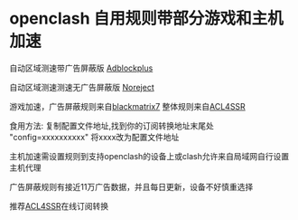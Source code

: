 # openclash 自用规则带部分游戏和主机加速

自动区域测速带广告屏蔽版 [Adblockplus](https://raw.githubusercontent.com/xhmax1018/openclash/main/AdblockPlus.ini)

自动区域测速测速无广告屏蔽版 [Noreject](https://raw.githubusercontent.com/xhmax1018/openclash/main/NoReject.ini)

游戏加速，广告屏蔽规则来自[blackmatrix7](https://github.com/blackmatrix7/ios_rule_script/blob/master/rule/Clash/README.md)
整体规则来自[ACL4SSR](https://github.com/ACL4SSR/ACL4SSR/tree/master/Clash/config)

食用方法: 复制配置文件地址,找到你的订阅转换地址末尾处 "config=xxxxxxxxxx"  将xxxx改为配置文件地址

主机加速需设置规则到支持openclash的设备上或clash允许来自局域网自行设置主机代理

广告屏蔽规则有接近11万广告数据，并且每日更新，设备不好慎重选择

推荐[ACL4SSR](https://acl4ssr.netlify.app/)在线订阅转换

